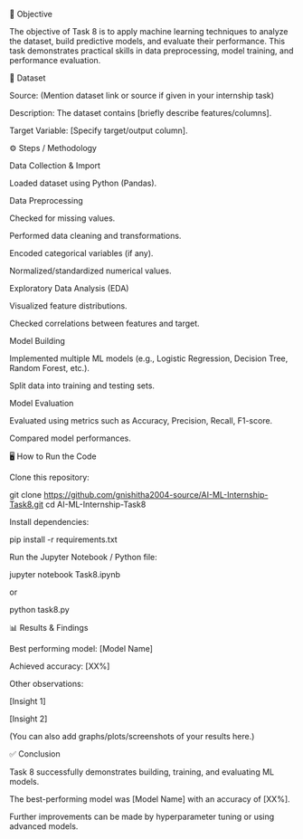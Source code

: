 📌 Objective

The objective of Task 8 is to apply machine learning techniques to analyze the dataset, build predictive models, and evaluate their performance. This task demonstrates practical skills in data preprocessing, model training, and performance evaluation.

📂 Dataset

Source: (Mention dataset link or source if given in your internship task)

Description: The dataset contains [briefly describe features/columns].

Target Variable: [Specify target/output column].

⚙️ Steps / Methodology

Data Collection & Import

Loaded dataset using Python (Pandas).

Data Preprocessing

Checked for missing values.

Performed data cleaning and transformations.

Encoded categorical variables (if any).

Normalized/standardized numerical values.

Exploratory Data Analysis (EDA)

Visualized feature distributions.

Checked correlations between features and target.

Model Building

Implemented multiple ML models (e.g., Logistic Regression, Decision Tree, Random Forest, etc.).

Split data into training and testing sets.

Model Evaluation

Evaluated using metrics such as Accuracy, Precision, Recall, F1-score.

Compared model performances.

🖥️ How to Run the Code

Clone this repository:

git clone https://github.com/gnishitha2004-source/AI-ML-Internship-Task8.git
cd AI-ML-Internship-Task8


Install dependencies:

pip install -r requirements.txt


Run the Jupyter Notebook / Python file:

jupyter notebook Task8.ipynb

or

python task8.py

📊 Results & Findings

Best performing model: [Model Name]

Achieved accuracy: [XX%]

Other observations:

[Insight 1]

[Insight 2]

(You can also add graphs/plots/screenshots of your results here.)

✅ Conclusion

Task 8 successfully demonstrates building, training, and evaluating ML models.

The best-performing model was [Model Name] with an accuracy of [XX%].

Further improvements can be made by hyperparameter tuning or using advanced models.

